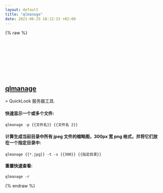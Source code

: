 ```yaml
---
layout: default
title: "qlmanage"
date: 2021-06-25 18:12:13 +02:00
---
```

{% raw %}
<h2 id="qlmanage">
  <a href="/zh/osx/qlmanage.html">qlmanage</a> <a href="#qlmanage"><svg class="icon">
    <use href="/assets/images/unicode_sprite.svg#link" />
  </svg></a>
</h2>
> QuickLook 服务器工具.

#### 快速显示一个或多个文件:
```shell
qlmanage -p {{文件名}} {{文件名 2}}
```
#### 计算生成当前目录中所有 jpeg 文件的缩略图，300px 宽 png 格式，并将它们放在一个指定目录中:
```shell
qlmanage {{*.jpg}} -t -s {{300}} {{指定目录}}
```
#### 重置快速查看:
```shell
qlmanage -r
```
{% endraw %}